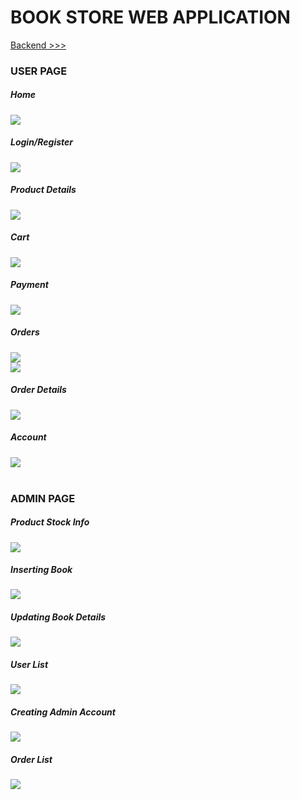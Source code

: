 # BOOK STORE WEB APPLICATION

<a href="https://github.com/fnkaya/BookStore_SpringBoot">Backend >>></a>

### USER PAGE

##### Home
<img src="drive-download-20201012T171637Z-001/w1.png" />
<br/>

##### Login/Register
<img src="drive-download-20201012T171637Z-001/w2.png" />
<br/>

##### Product Details
<img src="drive-download-20201012T171637Z-001/w3.png" />
<br/>

##### Cart
<img src="drive-download-20201012T171637Z-001/w4.png" />
<br/>

##### Payment
<img src="drive-download-20201012T171637Z-001/w5.png" />
<br/>

##### Orders
<img src="drive-download-20201012T171637Z-001/w6.png" />
<br/>
<img src="drive-download-20201012T171637Z-001/w7.png" />
<br/>

##### Order Details
<img src="drive-download-20201012T171637Z-001/w8.png" />
<br/>

##### Account
<img src="drive-download-20201012T171637Z-001/w9.png" />
<br/><br/>

### ADMIN PAGE

##### Product Stock Info
<img src="drive-download-20201012T171637Z-001/wa1.png" />
<br/>

##### Inserting Book
<img src="drive-download-20201012T171637Z-001/wa2.png" />
<br/>

##### Updating Book Details
<img src="drive-download-20201012T171637Z-001/wa3.png" />
<br/>

##### User List
<img src="drive-download-20201012T171637Z-001/wa4.png" />
<br/>

##### Creating Admin Account
<img src="drive-download-20201012T171637Z-001/wa5.png" />
<br/>

##### Order List
<img src="drive-download-20201012T171637Z-001/wa6.png" />
